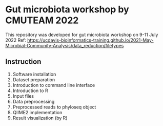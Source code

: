 # Gut microbiota workshop by CMUTEAM 2022
This repository was developed for gut microbiota workshop on 9-11 July 2022
Ref: https://ucdavis-bioinformatics-training.github.io/2021-May-Microbial-Community-Analysis/data_reduction/filetypes

## Instruction
1. Software installation
2. Dataset preparation
3. Introduction to command line interface
4. Introduction to R
5. Input files
6. Data preprocessing
7. Preprocessed reads to phyloseq object
8. QIIME2 implementation
9. Result visualization (by R)
